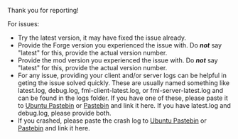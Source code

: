 Thank you for reporting!

For issues:
 * Try the latest version, it may have fixed the issue already.
 * Provide the Forge version you experienced the issue with. Do ***not*** say "latest" for this, provide the actual version number.
 * Provide the mod version you experienced the issue with. Do ***not*** say "latest" for this, provide the actual version number.
 * For any issue, providing your client and/or server logs can be helpful in geting the issue solved quickly. These are usually named something like latest.log, debug.log, fml-client-latest.log, or fml-server-latest.log and can be found in the logs folder. If you have one of these, please paste it to [Ubuntu Pastebin](https://paste.ubuntu.com/) or [Pastebin](https://pastebin.com/) and link it here. If you have latest.log and debug.log, please provide both.
 * If you crashed, please paste the crash log to [Ubuntu Pastebin](https://paste.ubuntu.com/) or [Pastebin](https://pastebin.com/) and link it here.
